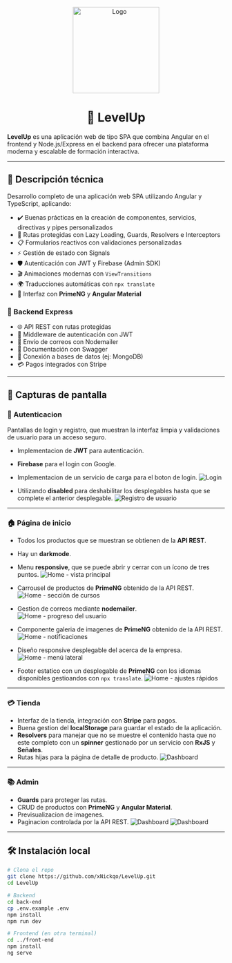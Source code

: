 <p align="center">
  <img src="front-end/src/assets/img/logo.PNG" alt="Logo" width="200"/>
</p>

<h1 align="center">🧠 LevelUp</h1>


**LevelUp** es una aplicación web de tipo SPA que combina Angular en el frontend y Node.js/Express en el backend para ofrecer una plataforma moderna y escalable de formación interactiva.

---

## 🧠 Descripción técnica

Desarrollo completo de una aplicación web SPA utilizando Angular y TypeScript, aplicando:

- ✔️ Buenas prácticas en la creación de componentes, servicios, directivas y pipes personalizados
- 🔐 Rutas protegidas con Lazy Loading, Guards, Resolvers e Interceptors
- 📋 Formularios reactivos con validaciones personalizadas
- ⚡ Gestión de estado con Signals
- 🛡️ Autenticación con JWT y Firebase (Admin SDK)
- 🎬 Animaciones modernas con `ViewTransitions`
- 🌍 Traducciones automáticas con `npx translate`
- 💄 Interfaz con **PrimeNG** y **Angular Material**

### 🔗 Backend Express

- 🌐 API REST con rutas protegidas
- 🔐 Middleware de autenticación con JWT
- 📧 Envío de correos con Nodemailer
- 📄 Documentación con Swagger
- 🔀 Conexión a bases de datos (ej: MongoDB)
- 💳 Pagos integrados con Stripe

---

## 📸 Capturas de pantalla

### 🔑 Autenticacion
Pantallas de login y registro, que muestran la interfaz limpia y validaciones de usuario para un acceso seguro.

- Implementacion de **JWT** para autenticación.
- **Firebase** para el login con Google.
- Implementacion de un servicio de carga para el boton de login.
![Login](screenshots/login-1.png)  

- Utilizando **disabled** para deshabilitar los desplegables hasta que se complete el anterior desplegable.
![Registro de usuario](screenshots/register-1.png)


---

### 🏠 Página de inicio  
- Todos los productos que se muestran se obtienen de la **API REST**.
- Hay un **darkmode**.
- Menu **responsive**, que se puede abrir y cerrar con un ícono de tres puntos.
![Home - vista principal](screenshots/home1-0.png)  

- Carrousel de productos de **PrimeNG** obtenido de la API REST.
![Home - sección de cursos](screenshots/home2-0.png)  

- Gestion de correos mediante **nodemailer**.
![Home - progreso del usuario](screenshots/home3-0.png)  

- Componente galeria de imagenes de **PrimeNG** obtenido de la API REST.
![Home - notificaciones](screenshots/home4-0.png)  

- Diseño responsive desplegable del acerca de la empresa.
![Home - menú lateral](screenshots/home5-0.png)  

- Footer estatico con un desplegable de **PrimeNG** con los idiomas disponibles gestioandos con `npx translate`.
![Home - ajustes rápidos](screenshots/home6-0.png)

---

### 💳 Tienda
- Interfaz de la tienda, integración con **Stripe** para pagos.
- Buena gestion del **localStorage** para guardar el estado de la aplicación.
- **Resolvers** para manejar que no se muestre el contenido hasta que no este completo con un **spinner** gestionado por un servicio con **RxJS** y **Señales**.
- Rutas hijas para la página de detalle de producto.
![Dashboard](screenshots/shop.png)

---

### 📚 Admin
- **Guards** para proteger las rutas.
- CRUD de productos con **PrimeNG** y **Angular Material**.
- Previsualizacion de imagenes.
- Paginacion controlada por la API REST.
![Dashboard](screenshots/admin1-0.png)
![Dashboard](screenshots/admin2-0.png)

---


## 🛠 Instalación local

```bash
# Clona el repo
git clone https://github.com/xNickqo/LevelUp.git
cd LevelUp

# Backend
cd back-end
cp .env.example .env
npm install
npm run dev

# Frontend (en otra terminal)
cd ../front-end
npm install
ng serve
```
